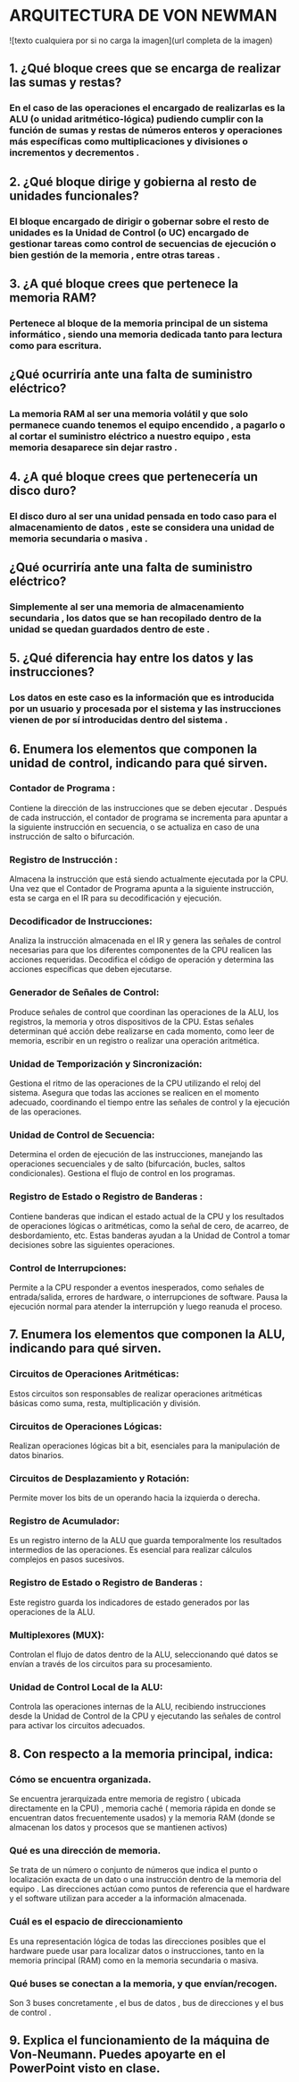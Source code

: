 # ARQUITECTURA DE VON NEWMAN

![texto cualquiera por si no carga la imagen](url completa de la imagen)

## **1. ¿Qué bloque crees que se encarga de realizar las sumas y restas?**
### En el caso de las operaciones el encargado de realizarlas es la ALU (o unidad aritmético-lógica) pudiendo cumplir con la función de sumas y restas de números enteros y operaciones más específicas como multiplicaciones y divisiones o incrementos y decrementos .

## **2. ¿Qué bloque dirige y gobierna al resto de unidades funcionales?**
### El bloque encargado de dirigir o gobernar sobre el resto de unidades es la Unidad de Control (o UC) encargado de gestionar tareas como control de secuencias de ejecución o bien gestión de la memoria , entre otras tareas .

## 3. **¿A qué bloque crees que pertenece la memoria RAM?**
### Pertenece al bloque de la memoria principal de un sistema informático , siendo una memoria dedicada tanto para lectura como para escritura.

## **¿Qué ocurriría ante una falta de suministro eléctrico?**
### La memoria RAM al ser una memoria volátil y que solo permanece cuando tenemos el equipo encendido , a pagarlo o al cortar el suministro eléctrico a nuestro equipo , esta memoria desaparece sin dejar rastro .

## 4. **¿A qué bloque crees que pertenecería un disco duro?** 
### El disco duro al ser una unidad pensada en todo caso para el almacenamiento de datos , este se considera una unidad de memoria secundaria o masiva .

## **¿Qué ocurriría ante una falta de suministro eléctrico?** 
### Simplemente al ser una memoria de almacenamiento secundaria , los datos que se han recopilado dentro de la unidad se quedan guardados dentro de este .

## 5. **¿Qué diferencia hay entre los datos y las instrucciones?**
### Los datos en este caso es la información que es introducida por un usuario y procesada por el sistema y las instrucciones vienen de por sí introducidas dentro del sistema .  

## 6. **Enumera los elementos que componen la unidad de control, indicando para qué sirven.** 
### Contador de Programa :
Contiene la dirección de las instrucciones que se deben ejecutar . Después de cada instrucción, el contador de programa se incrementa para apuntar a la siguiente instrucción en secuencia, o se actualiza en caso de una instrucción de salto o bifurcación.
### Registro de Instrucción :
Almacena la instrucción que está siendo actualmente ejecutada por la CPU. Una vez que el Contador de Programa apunta a la siguiente instrucción, esta se carga en el IR para su decodificación y ejecución.
### Decodificador de Instrucciones:
Analiza la instrucción almacenada en el IR y genera las señales de control necesarias para que los diferentes componentes de la CPU realicen las acciones requeridas. Decodifica el código de operación y determina las acciones específicas que deben ejecutarse.
### Generador de Señales de Control:
Produce señales de control que coordinan las operaciones de la ALU, los registros, la memoria y otros dispositivos de la CPU. Estas señales determinan qué acción debe realizarse en cada momento, como leer de memoria, escribir en un registro o realizar una operación aritmética.
### Unidad de Temporización y Sincronización:
Gestiona el ritmo de las operaciones de la CPU utilizando el reloj del sistema. Asegura que todas las acciones se realicen en el momento adecuado, coordinando el tiempo entre las señales de control y la ejecución de las operaciones.
### Unidad de Control de Secuencia:
Determina el orden de ejecución de las instrucciones, manejando las operaciones secuenciales y de salto (bifurcación, bucles, saltos condicionales). Gestiona el flujo de control en los programas.
### Registro de Estado o Registro de Banderas :
Contiene banderas que indican el estado actual de la CPU y los resultados de operaciones lógicas o aritméticas, como la señal de cero, de acarreo, de desbordamiento, etc. Estas banderas ayudan a la Unidad de Control a tomar decisiones sobre las siguientes operaciones.
### Control de Interrupciones:
Permite a la CPU responder a eventos inesperados, como señales de entrada/salida, errores de hardware, o interrupciones de software. Pausa la ejecución normal para atender la interrupción y luego reanuda el proceso.


## 7. **Enumera los elementos que componen la ALU, indicando para qué sirven.**
### Circuitos de Operaciones Aritméticas:
Estos circuitos son responsables de realizar operaciones aritméticas básicas como suma, resta, multiplicación y división.
### Circuitos de Operaciones Lógicas:
Realizan operaciones lógicas bit a bit, esenciales para la manipulación de datos binarios.
### Circuitos de Desplazamiento y Rotación:
 Permite mover los bits de un operando hacia la izquierda o derecha.
### Registro de Acumulador:
Es un registro interno de la ALU que guarda temporalmente los resultados intermedios de las operaciones. Es esencial para realizar cálculos complejos en pasos sucesivos.
### Registro de Estado o Registro de Banderas :
Este registro guarda los indicadores de estado generados por las operaciones de la ALU.
### Multiplexores (MUX):
Controlan el flujo de datos dentro de la ALU, seleccionando qué datos se envían a través de los circuitos para su procesamiento.
### Unidad de Control Local de la ALU:
Controla las operaciones internas de la ALU, recibiendo instrucciones desde la Unidad de Control de la CPU y ejecutando las señales de control para activar los circuitos adecuados.

## 8. **Con respecto a la memoria principal, indica:** 
### Cómo se encuentra organizada. 
Se encuentra jerarquizada entre memoria de registro ( ubicada directamente en la CPU) , memoria caché ( memoria rápida en donde se encuentran datos frecuentemente usados) y la memoria RAM (donde se almacenan los datos y procesos que se mantienen activos)

### Qué es una dirección de memoria.
Se trata de un número o conjunto de números que indica el punto o localización exacta de un dato o una instrucción dentro de la memoria del equipo . Las direcciones actúan como puntos de referencia que el hardware y el software utilizan para acceder a la información almacenada.

### Cuál es el espacio de direccionamiento 
Es una representación lógica de todas las direcciones posibles que el hardware puede usar para localizar datos o instrucciones, tanto en la memoria principal (RAM) como en la memoria secundaria o masiva.

### Qué buses se conectan a la memoria, y que envían/recogen.
Son 3 buses concretamente , el bus de datos , bus de direcciones y el bus de control . 

## 9. **Explica el funcionamiento de la máquina de Von-Neumann. Puedes apoyarte en el PowerPoint visto en clase.**


